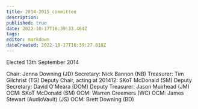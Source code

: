 ```yaml
---
title: 2014-2015_committee
description: 
published: true
date: 2022-10-17T16:39:33.464Z
tags: 
editor: markdown
dateCreated: 2022-10-17T16:39:27.818Z
---
```


Elected 13th September 2014

Chair: Jenna Downing (JD) Secretary: Nick Bannon (NB) Treasurer: Tim Gilchrist (TG) Deputy Chair, acting at 201412: SKoT McDonald (SM) Deputy Secretary: David O'Meara (DOM) Deputy Treasurer: Jason Muirhead (JM) OCM: SKoT McDonald (SM) OCM: Warren Creemers (WC) OCM: James Stewart (AudioVault) (JS) OCM: Brett Downing (BD)
